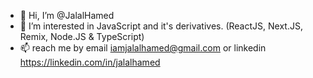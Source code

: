 - 👋 Hi, I’m @JalalHamed
- 👀 I’m interested in JavaScript and it's derivatives. (ReactJS, Next.JS, Remix, Node.JS & TypeScript)
- 📫 reach me by email iamjalalhamed@gmail.com or linkedin https://linkedin.com/in/jalalhamed
